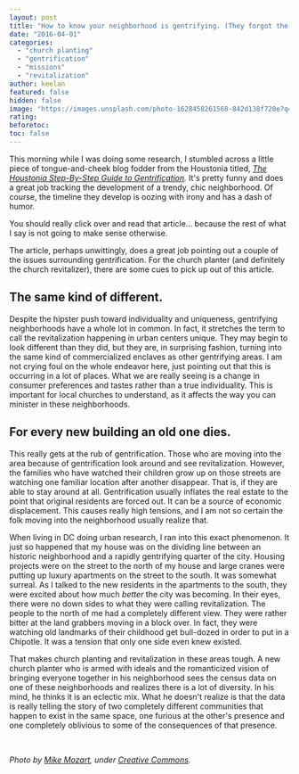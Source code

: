 ```yaml
---
layout: post
title: "How to know your neighborhood is gentrifying. (They forgot the Chipotle.)"
date: "2016-04-01"
categories: 
  - "church planting"
  - "gentrification"
  - "missions"
  - "revitalization"
author: keelan
featured: false
hidden: false
image: "https://images.unsplash.com/photo-1628458261568-842d138f720e?q=80&w=1974&auto=format&fit=crop&ixlib=rb-4.0.3&ixid=M3wxMjA3fDB8MHxwaG90by1wYWdlfHx8fGVufDB8fHx8fA%3D%3D"
rating:
beforetoc:
toc: false
---
```


This morning while I was doing some research, I stumbled across a little piece of tongue-and-cheek blog fodder from the Houstonia titled, _[The Houstonia Step-By-Step Guide to Gentrification](http://www.houstoniamag.com/articles/2015/7/9/the-em-houstonia-em-step-by-step-guide-to-gentrification)._ It's pretty funny and does a great job tracking the development of a trendy, chic neighborhood. Of course, the timeline they develop is oozing with irony and has a dash of humor.

You should really click over and read that article... because the rest of what I say is not going to make sense otherwise.

The article, perhaps unwittingly, does a great job pointing out a couple of the issues surrounding gentrification. For the church planter (and definitely the church revitalizer), there are some cues to pick up out of this article.

## **The same kind of different.**

Despite the hipster push toward individuality and uniqueness, gentrifying neighborhoods have a whole lot in common. In fact, it stretches the term to call the revitalization happening in urban centers unique. They may begin to look different than they did, but they are, in surprising fashion, turning into the same kind of commercialized enclaves as other gentrifying areas. I am not crying foul on the whole endeavor here, just pointing out that this is occurring in a lot of places. What we are really seeing is a change in consumer preferences and tastes rather than a true individuality. This is important for local churches to understand, as it affects the way you can minister in these neighborhoods.

## **For every new building an old one dies.**

This really gets at the rub of gentrification. Those who are moving into the area because of gentrification look around and see revitalization. However, the families who have watched their children grow up on those streets are watching one familiar location after another disappear. That is, if they are able to stay around at all. Gentrification usually inflates the real estate to the point that original residents are forced out. It can be a source of economic displacement. This causes really high tensions, and I am not so certain the folk moving into the neighborhood usually realize that.

When living in DC doing urban research, I ran into this exact phenomenon. It just so happened that my house was on the dividing line between an historic neighborhood and a rapidly gentrifying quarter of the city. Housing projects were on the street to the north of my house and large cranes were putting up luxury apartments on the street to the south. It was somewhat surreal. As I talked to the new residents in the apartments to the south, they were excited about how much _better_ the city was becoming. In their eyes, there were no down sides to what they were calling revitalization. The people to the north of me had a completely different view. They were rather bitter at the land grabbers moving in a block over. In fact, they were watching old landmarks of their childhood get bull-dozed in order to put in a Chipotle. It was a tension that only one side even knew existed.

That makes church planting and revitalization in these areas tough. A new church planter who is armed with ideals and the romanticized vision of bringing everyone together in his neighborhood sees the census data on one of these neighborhoods and realizes there is a lot of diversity. In his mind, he thinks it is an eclectic mix. What he doesn't realize is that the data is really telling the story of two completely different communities that happen to exist in the same space, one furious at the other's presence and one completely oblivious to some of the consequences of that presence.

 

_Photo by [Mike Mozart](https://www.flickr.com/photos/jeepersmedia/15068854848/in/photostream/), under [Creative Commons](https://creativecommons.org/licenses/by/2.0/legalcode)._
